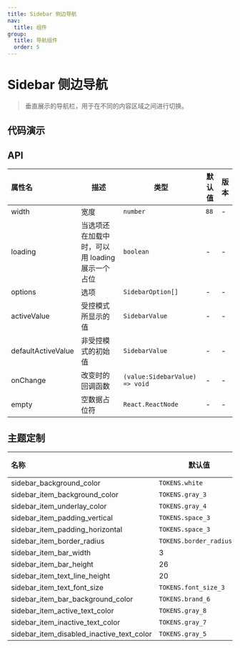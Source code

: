 ```yaml
---
title: Sidebar 侧边导航
nav:
  title: 组件
group:
  title: 导航组件
  order: 5
---
```


# Sidebar 侧边导航

> 垂直展示的导航栏，用于在不同的内容区域之间进行切换。

## 代码演示

<code src="./__fixtures__/basic.tsx"></code>

## API

| 属性名             | 描述                                            | 类型                           | 默认值 | 版本 |
| :----------------- | ----------------------------------------------- | ------------------------------ | ------ | ---- |
| width              | 宽度                                            | `number`                       | `88`   | -    |
| loading            | 当选项还在加载中时，可以用 loading 展示一个占位 | `boolean`                      | -      | -    |
| options            | 选项                                            | `SidebarOption[]`              | -      | -    |
| activeValue        | 受控模式所显示的值                              | `SidebarValue`                 | -      | -    |
| defaultActiveValue | 非受控模式的初始值                              | `SidebarValue`                 | -      | -    |
| onChange           | 改变时的回调函数                                | `(value:SidebarValue) => void` | -      | -    |
| empty              | 空数据占位符                                    | `React.ReactNode`              | -      | -    |

## 主题定制

| 名称                                      | 默认值                   | 描述 |
| :---------------------------------------- | ------------------------ | ---- |
| sidebar_background_color                  | `TOKENS.white`           | -    |
| sidebar_item_background_color             | `TOKENS.gray_3`          | -    |
| sidebar_item_underlay_color               | `TOKENS.gray_4`          | -    |
| sidebar_item_padding_vertical             | `TOKENS.space_3`         | -    |
| sidebar_item_padding_horizontal           | `TOKENS.space_3`         | -    |
| sidebar_item_border_radius                | `TOKENS.border_radius_m` | -    |
| sidebar_item_bar_width                    | 3                        | -    |
| sidebar_item_bar_height                   | 26                       | -    |
| sidebar_item_text_line_height             | 20                       | -    |
| sidebar_item_text_font_size               | `TOKENS.font_size_3`     | -    |
| sidebar_item_bar_background_color         | `TOKENS.brand_6`         | -    |
| sidebar_item_active_text_color            | `TOKENS.gray_8`          | -    |
| sidebar_item_inactive_text_color          | `TOKENS.gray_7`          | -    |
| sidebar_item_disabled_inactive_text_color | `TOKENS.gray_5`          | -    |
